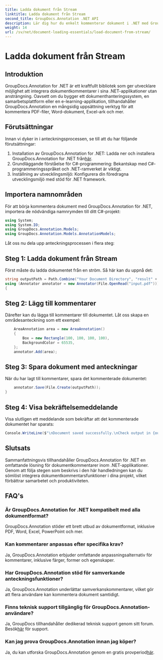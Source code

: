 ```yaml
---
title: Ladda dokument från Stream
linktitle: Ladda dokument från Stream
second_title: GroupDocs.Annotation .NET API
description: Lär dig hur du enkelt kommenterar dokument i .NET med GroupDocs.Annotation. Förbättra samarbete och produktivitet.
weight: 14
url: /sv/net/document-loading-essentials/load-document-from-stream/
---
```


# Ladda dokument från Stream

## Introduktion
GroupDocs.Annotation for .NET är ett kraftfullt bibliotek som ger utvecklare möjlighet att integrera dokumentkommentarer i sina .NET-applikationer utan ansträngning. Oavsett om du bygger ett dokumenthanteringssystem, en samarbetsplattform eller en e-learning-applikation, tillhandahåller GroupDocs.Annotation en mångsidig uppsättning verktyg för att kommentera PDF-filer, Word-dokument, Excel-ark och mer.
## Förutsättningar
Innan vi dyker in i anteckningsprocessen, se till att du har följande förutsättningar:
1. Installation av GroupDocs.Annotation for .NET: Ladda ner och installera GroupDocs.Annotation for .NET från[här](https://releases.groupdocs.com/annotation/net/).
2. Grundläggande förståelse för C#-programmering: Bekantskap med C#-programmeringsspråket och .NET-ramverket är viktigt.
3. Inställning av utvecklingsmiljö: Konfigurera din föredragna utvecklingsmiljö med stöd för .NET framework.

## Importera namnområden
För att börja kommentera dokument med GroupDocs.Annotation för .NET, importera de nödvändiga namnrymden till ditt C#-projekt:
```csharp
using System;
using System.IO;
using GroupDocs.Annotation.Models;
using GroupDocs.Annotation.Models.AnnotationModels;
```

Låt oss nu dela upp anteckningsprocessen i flera steg:
## Steg 1: Ladda dokument från Stream
Först måste du ladda dokumentet från en ström. Så här kan du uppnå det:
```csharp
string outputPath = Path.Combine("Your Document Directory", "result" + Path.GetExtension("input.pdf"));
using (Annotator annotator = new Annotator(File.OpenRead("input.pdf")))
{
```
## Steg 2: Lägg till kommentarer
Därefter kan du lägga till kommentarer till dokumentet. Låt oss skapa en områdesanteckning som ett exempel:
```csharp
	AreaAnnotation area = new AreaAnnotation()
	{
		Box = new Rectangle(100, 100, 100, 100),
		BackgroundColor = 65535,
	};
	annotator.Add(area);
```
## Steg 3: Spara dokument med anteckningar
När du har lagt till kommentarer, spara det kommenterade dokumentet:
```csharp
	annotator.Save(File.Create(outputPath));
}
```
## Steg 4: Visa bekräftelsemeddelande
Visa slutligen ett meddelande som bekräftar att det kommenterade dokumentet har sparats:
```csharp
Console.WriteLine($"\nDocument saved successfully.\nCheck output in {outputPath}.");
```

## Slutsats
Sammanfattningsvis tillhandahåller GroupDocs.Annotation för .NET en omfattande lösning för dokumentkommentarer inom .NET-applikationer. Genom att följa stegen som beskrivs i den här handledningen kan du sömlöst integrera dokumentkommentarsfunktioner i dina projekt, vilket förbättrar samarbetet och produktiviteten.
## FAQ's
### Är GroupDocs.Annotation for .NET kompatibelt med alla dokumentformat?
GroupDocs.Annotation stöder ett brett utbud av dokumentformat, inklusive PDF, Word, Excel, PowerPoint och mer.
### Kan kommentarer anpassas efter specifika krav?
Ja, GroupDocs.Annotation erbjuder omfattande anpassningsalternativ för kommentarer, inklusive färger, former och egenskaper.
### Har GroupDocs.Annotation stöd för samverkande anteckningsfunktioner?
Ja, GroupDocs.Annotation underlättar samverkanskommentarer, vilket gör att flera användare kan kommentera dokument samtidigt.
### Finns teknisk support tillgänglig för GroupDocs.Annotation-användare?
 Ja, GroupDocs tillhandahåller dedikerad teknisk support genom sitt forum. Besök[här](https://forum.groupdocs.com/c/annotation/10) för support.
### Kan jag prova GroupDocs.Annotation innan jag köper?
 Ja, du kan utforska GroupDocs.Annotation genom en gratis provperiod[här](https://releases.groupdocs.com/).
